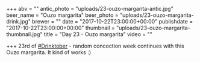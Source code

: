 +++
abv = ""
antic_photo = "uploads/23-ouzo-margarita-antic.jpg"
beer_name = "Ouzo margarita"
beer_photo = "uploads/23-ouzo-margarita-drink.jpg"
brewer = ""
date = "2017-10-22T23:00:00+00:00"
publishdate = "2017-10-22T23:00:00+00:00"
thumbnail = "uploads/23-ouzo-margarita-thumbnail.jpg"
title = "Day 23 - Ouzo margarita"
video = ""

+++
23rd of [#Drinktober](https://www.facebook.com/hashtag/drinktober?epa=HASHTAG) - random concoction week continues with this Ouzo margarita. It kind of works :)